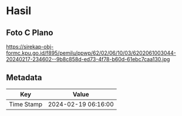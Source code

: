 # Hasil

## Foto C Plano

https://sirekap-obj-formc.kpu.go.id/f895/pemilu/ppwp/62/02/06/10/03/6202061003044-20240217-234602--9b8c858d-ed73-4f78-b60d-61ebc7caa130.jpg


## Metadata

| Key        | Value               |
| ---------- | ------------------- |
| Time Stamp | 2024-02-19 06:16:00 |



